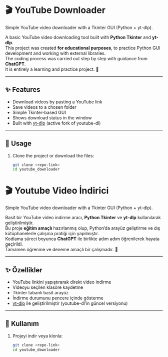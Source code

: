 
 # 🎬 YouTube Downloader
Simple YouTube video downloader with a Tkinter GUI (Python + yt-dlp).

A basic YouTube video downloading tool built with **Python Tkinter** and **yt-dlp**.  
This project was created **for educational purposes**, to practice Python GUI development and working with external libraries.  
The coding process was carried out step by step with guidance from **ChatGPT**.  
It is entirely a learning and practice project. 🙂

---

## ✨ Features
- Download videos by pasting a YouTube link  
- Save videos to a chosen folder  
- Simple Tkinter-based GUI  
- Shows download status in the window  
- Built with [yt-dlp](https://github.com/yt-dlp/yt-dlp) (active fork of youtube-dl)  

---

## 📖 Usage
1. Clone the project or download the files:
   ```bash
   git clone <repo-link>
   cd youtube_downloader


# 🎬 Youtube Video İndirici
Simple YouTube video downloader with a Tkinter GUI (Python + yt-dlp).

Basit bir YouTube video indirme aracı, **Python Tkinter** ve **yt-dlp** kullanılarak geliştirilmiştir.  
Bu proje **eğitim amaçlı** hazırlanmış olup, Python’da arayüz geliştirme ve dış kütüphanelerle çalışma pratiği için yapılmıştır.  
Kodlama süreci boyunca **ChatGPT** ile birlikte adım adım öğrenilerek hayata geçirildi.  
Tamamen öğrenme ve deneme amaçlı bir çalışmadır. 🙂

---

## ✨ Özellikler
- YouTube linkini yapıştırarak direkt video indirme  
- Videoyu seçilen klasöre kaydetme  
- Tkinter tabanlı basit arayüz  
- İndirme durumunu pencere içinde gösterme  
- [yt-dlp](https://github.com/yt-dlp/yt-dlp) ile geliştirilmiştir (youtube-dl’in güncel versiyonu)  

---

## 📖 Kullanım
1. Projeyi indir veya klonla:
   ```bash
   git clone <repo-link>
   cd youtube_downloader


  
